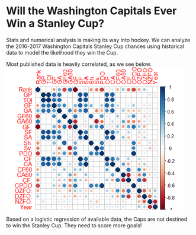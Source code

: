 # Will the Washington Capitals Ever Win a Stanley Cup?

Stats and numerical analysis is making its way into hockey. 
We can analyze the 2016-2017 Washington Capitals Stanley Cup chances using historical data to model the likelihood they win the Cup.

Most published data is heavily correlated, as we see below.
![corr_stats](https://github.com/mathyjokes/Wash-Caps-Stanley-Cup/blob/master/correlated_variables.png)

Based on a logistic regression of available data, the Caps are not destined to win the Stanley Cup. They need to score more goals!
